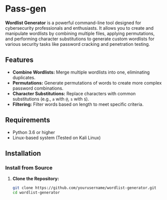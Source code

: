 # Pass-gen

**Wordlist Generator** is a powerful command-line tool designed for cybersecurity professionals and enthusiasts. It allows you to create and manipulate wordlists by combining multiple files, applying permutations, and performing character substitutions to generate custom wordlists for various security tasks like password cracking and penetration testing.

## Features

- **Combine Wordlists:** Merge multiple wordlists into one, eliminating duplicates.
- **Permutations:** Generate permutations of words to create more complex password combinations.
- **Character Substitutions:** Replace characters with common substitutions (e.g., `a` with `@`, `s` with `$`).
- **Filtering:** Filter words based on length to meet specific criteria.

## Requirements

- Python 3.6 or higher
- Linux-based system (Tested on Kali Linux)

## Installation

### Install from Source

1. **Clone the Repository:**

   ```bash
   git clone https://github.com/yourusername/wordlist-generator.git
   cd wordlist-generator
